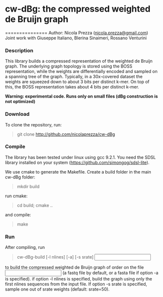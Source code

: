 # cw-dBg: the compressed weighted de Bruijn graph

===============
Author: Nicola Prezza (nicola.prezza@gmail.com)
Joint work with Giuseppe Italiano, Blerina Sinaimeri, Rossano Venturini

### Description

This library builds a compressed representation of the weighted de Bruijn graph. The underlying graph topology is stored using the BOSS representation, while the weights are differentially encoded and sampled on a spanning tree of the graph. Typically, in a 30x-covered dataset the weights are squeezed down to about 3 bits per distinct k-mer. On top of this, the BOSS representation takes about 4 bits per distinct k-mer.

**Warning: experimental code. Runs only on small files (dBg construction is not optimized)**

### Download

To clone the repository, run:

> git clone http://github.com/nicolaprezza/cw-dBg

### Compile

The library has been tested under linux using gcc 9.2.1. You need the SDSL library installed on your system (https://github.com/simongog/sdsl-lite).

We use cmake to generate the Makefile. Create a build folder in the main cw-dBg folder:

> mkdir build

run cmake:

> cd build; cmake ..

and compile:

> make

### Run

After compiling, run 

>  cw-dBg-build [-l nlines] [-a] [-s srate] <input> <k>

to build the compressed weighted de Bruijn graph of order <k> on the file <input> (a fastq file by default, or a fasta file if option -a is specified). if option -l nlines is specified, build the graph using only the first nlines sequences from the input file. If option -s srate is specified, sample one out of srate weights (default: srate=50).
